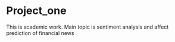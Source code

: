 # Project_one
This is academic work. Main topic is sentiment analysis and affect prediction of financial news
